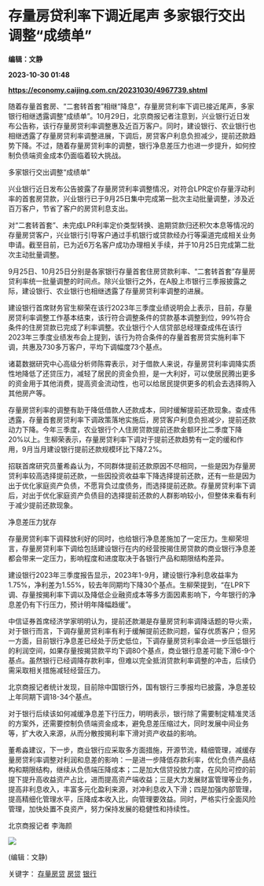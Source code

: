 # 存量房贷利率下调近尾声 多家银行交出调整“成绩单”
**编辑：文静**

**2023-10-30 01:48**

**https://economy.caijing.com.cn/20231030/4967739.shtml**

随着存量首套房、“二套转首套”相继“降息”，存量房贷利率下调已接近尾声，多家银行相继透露调整“成绩单”。10月29日，北京商报记者注意到，兴业银行近日发布公告称，该行存量房贷利率调整惠及近百万客户。同时，建设银行、农业银行也相继透露了存量房贷利率调整进展，下调后，房贷客户利息负担减少，提前还款趋势下降。不过，随着存量房贷利率的调整，银行净息差压力也进一步提升，如何控制负债端资金成本仍面临着较大挑战。

多家银行交出调整“成绩单”

兴业银行近日发布公告披露了存量房贷利率调整情况，对符合LPR定价存量浮动利率的首套房贷款，兴业银行已于9月25日集中完成第一批次主动批量调整，涉及近百万客户，节省了客户的房贷利息支出。

对“二套转首套”、未完成LPR利率定价类型转换、逾期贷款归还积欠本息等情况的存量房贷客户，兴业银行引导客户通过手机银行或贷款经办行等渠道完成相关业务申请。截至目前，已为近6万名客户成功办理相关手续，并于10月25日完成第二批次主动批量调整。

9月25日、10月25日分别是各家银行存量首套住房贷款利率、“二套转首套”存量房贷利率统一批量调整的时间点。除兴业银行之外，在A股上市银行三季报披露之际，建设银行、农业银行也相继透露了存量房贷利率调整的进展。

建设银行首席财务官生柳荣在该行2023年三季度业绩说明会上表示，目前，存量房贷利率调整工作基本结束，该行符合调整条件的贷款基本调整到位，99%符合条件的住房贷款已完成了利率调整。农业银行个人信贷部总经理查成伟在该行2023年三季度业绩发布会上提到，该行为符合条件的存量首套房贷实施利率下调，共惠及730多万客户，平均下调幅度73个基点。

诸葛数据研究中心高级分析师陈霄表示，对于借款人来说，存量房贷利率调降实质性地降低了还贷压力，减轻了居民的资金负担，是一大利好，可以使居民腾出更多的资金用于其他消费，提高资金流动性，也可以给居民提供更多的机会去选择购入其他房产等。

存量房贷利率的调整有助于降低借款人还款成本，同时缓解提前还款现象。查成伟透露，存量首套房贷利率下调政策落地实施后，房贷客户利息负担减少，提前还款动力下降。今年三季度，农业银行个人住房贷款提前还款金额环比二季度下降20%以上。生柳荣表示，存量房贷利率下调对于提前还款趋势有一定的缓和作用，9月当月建设银行提前还款规模环比下降7.2%。

招联首席研究员董希淼认为，不同群体提前还款原因不尽相同，一些是因为存量房贷利率较高选择提前还款，一些因投资收益率下降选择提前还款，还有一些是因为出于优化家庭资产负债，不愿背负过度债务，而选择提前还款。存量房贷利率下调后，对出于优化家庭资产负债目的选择提前还款的人群影响较小，但整体来看有利于减少提前还款现象。

净息差压力犹存

存量房贷利率下调释放利好的同时，也给银行净息差施加了一定压力。生柳荣坦言，存量房贷利率下调给包括建设银行在内的经营按揭住房贷款的商业银行净息差都会带来一定压力，影响程度和进度取决于各银行产品和期限结构差异。

建设银行2023年三季度报告显示，2023年1-9月，建设银行净利息收益率为1.75%，净利差为1.55%，较去年同期均下降30个基点。生柳荣提到，“在LPR下调、存量按揭利率下调以及降低企业融资成本等多方面因素影响下，今年银行的净息差仍有下行压力，预计明年降幅趋缓”。

中信证券首席经济学家明明认为，提前还款潮是存量房贷利率调降话题的导火索，对于银行而言，下调存量房贷利率有利于缓解提前还款问题，留存优质客户；但另一方面，目前银行净息差已经处于历史低位，下调存量房贷利率会进一步压低银行的利润空间，如果存量按揭贷款平均下调80个基点，商业银行息差可能下滑6-9个基点。虽然银行已经调降存款利率，但难以完全抵消贷款利率调整的冲击，后续仍需采取相关措施减轻经营压力。

北京商报记者统计发现，目前除中国银行外，国有银行三季报均已披露，净息差较上年同期下调18-34个基点。

对于银行后续该如何减缓净息差下行压力，明明表示，银行除了需要制定精准灵活的方案外，还需要控制负债端资金成本，避免息差压缩过大，同时发展中间业务等，扩大收入来源，从而分散按揭利率下滑对资产收益的影响。

董希淼建议，下一步，商业银行应采取多方面措施，开源节流，精细管理，减缓存量房贷利率调整对利润和息差的影响：一是进一步降低存款利率，优化负债产品结构和期限结构，继续从负债端压降成本；二是加大信贷投放力度，在风险可控的前提下提升高收益资产占比，进而提高资产端收益；三是大力发展财富管理等业务，提高非利息收入，丰富多元化盈利来源，对冲利息收入下滑；四是加强内部管理，提高精细化管理水平，压降成本收入比，向管理要效益。同时，严格实行全面风险管理，加快处置不良资产，努力保持发展的稳健性和持续性。

北京商报记者 李海颜

![](https://tx1.cdn.caijing.com.cn/2014-03-27/114048455.jpg)

(编辑：文静)

关键字： [存量房贷](https://app.caijing.com.cn/tags.php?tag=%E5%AD%98%E9%87%8F%E6%88%BF%E8%B4%B7 "存量房贷") [房贷](https://app.caijing.com.cn/tags.php?tag=%E6%88%BF%E8%B4%B7 "房贷") [银行](https://app.caijing.com.cn/tags.php?tag=%E9%93%B6%E8%A1%8C "银行")